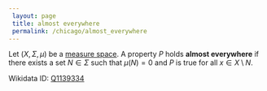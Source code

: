 ```yaml
---
 layout: page
 title: almost everywhere
 permalink: /chicago/almost_everywhere
---
```

Let $(X,\Sigma,\mu)$ be a [measure space](https://mathgloss.github.io/MathGloss/measure_space). A property $P$ holds **almost everywhere** if there exists a set $N \in \Sigma$ such that $\mu(N) = 0$ and $P$ is true for all $x \in X\setminus N$.

Wikidata ID: [Q1139334](https://www.wikidata.org/wiki/Q1139334)